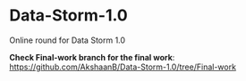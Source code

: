 # Data-Storm-1.0
Online round for Data Storm 1.0

**Check Final-work branch for the final work**: https://github.com/AkshaanB/Data-Storm-1.0/tree/Final-work
